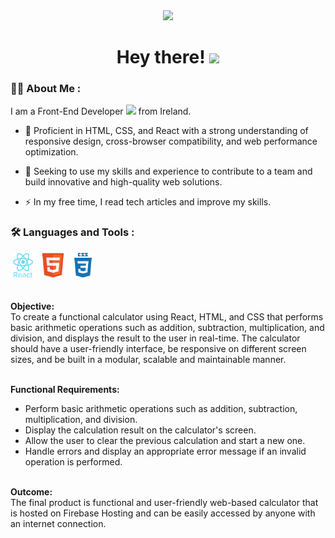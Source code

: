 <div id="header" align="center">
  <img src="https://media.giphy.com/media/M9gbBd9nbDrOTu1Mqx/giphy.gif" width="100"/>
 <h1>
   Hey there!
  <img src="https://media.giphy.com/media/hvRJCLFzcasrR4ia7z/giphy.gif" width="30px"/>
</h1>
</div>

### :man_technologist: About Me :
I am a Front-End Developer <img src="https://media.giphy.com/media/WUlplcMpOCEmTGBtBW/giphy.gif" width="35"> from Ireland.

- :telescope: Proficient in HTML, CSS, and React with a strong understanding of responsive design, cross-browser compatibility, and web performance optimization. 

- :seedling: Seeking to use my skills and experience to contribute to a team and build innovative and high-quality web solutions.

- :zap: In my free time, I read tech articles and improve my skills.

### :hammer_and_wrench: Languages and Tools :
<div>
  <img src="https://github.com/devicons/devicon/blob/master/icons/react/react-original-wordmark.svg" title="React" alt="React" width="40" height="40"/>&nbsp;
  <img src="https://github.com/devicons/devicon/blob/master/icons/html5/html5-original.svg" title="HTML5" alt="HTML" width="40" height="40"/>&nbsp;
  <img src="https://github.com/devicons/devicon/blob/master/icons/css3/css3-plain-wordmark.svg"  title="CSS3" alt="CSS" width="40" height="40"/>&nbsp;
</div>
<div><br><br>
<b>Objective:</b><br> To create a functional calculator using React, HTML, and CSS that performs basic arithmetic operations such as addition, subtraction, multiplication, and division, and displays the result to the user in real-time. The calculator should have a user-friendly interface, be responsive on different screen sizes, and be built in a modular, scalable and maintainable manner.
<br><br>

<b>Functional Requirements:</b>
* Perform basic arithmetic operations such as addition, subtraction, multiplication, and division.
* Display the calculation result on the calculator's screen.
* Allow the user to clear the previous calculation and start a new one.
* Handle errors and display an appropriate error message if an invalid operation is performed.

<br>
<b>Outcome:</b><br>The final product is functional and user-friendly web-based calculator that is hosted on Firebase Hosting and can be easily accessed by anyone with an internet connection.
</div>
